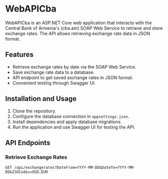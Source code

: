 # WebAPICba

WebAPICba is an ASP.NET Core web application that interacts with the Central Bank of Armenia's (cba.am) SOAP Web Service to retrieve and store exchange rates. The API allows retrieving exchange rate data in JSON format.

## Features

- Retrieve exchange rates by date via the SOAP Web Service.
- Save exchange rate data to a database.
- API endpoint to get saved exchange rates in JSON format.
- Convenient testing through Swagger UI.

## Installation and Usage

1. Clone the repository.
2. Configure the database connection in `appsettings.json`.
3. Install dependencies and apply database migrations.
4. Run the application and use Swagger UI for testing the API.

## API Endpoints

### Retrieve Exchange Rates

```http
GET /api/exchangerates?DateFrom=YYYY-MM-DD&DateTo=YYYY-MM-DD&ISOCodes=USD,EUR
